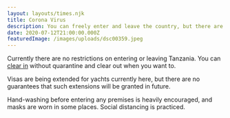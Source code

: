 ```yaml
---
layout: layouts/times.njk
title: Corona Virus
description: You can freely enter and leave the country, but there are some restrictions.
date: 2020-07-12T21:00:00.000Z
featuredImage: /images/uploads/dsc00359.jpeg
---
```


Currently there are no restrictions on entering or leaving Tanzania. You can [clear in](/times/clearing-in/) without quarantine and clear out when you want to.

Visas are being extended for yachts currently here, but there are no guarantees that such extensions will be granted in future.

Hand-washing before entering any premises is heavily encouraged, and masks are worn in some places. Social distancing is practiced.